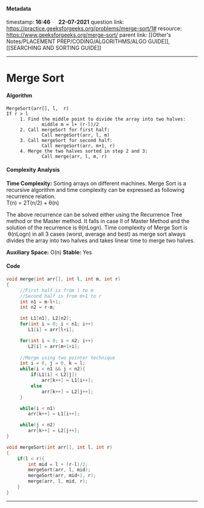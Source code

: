 #### Metadata

timestamp: **16:46**  &emsp;  **22-07-2021**
question link: https://practice.geeksforgeeks.org/problems/merge-sort/1#
resource: https://www.geeksforgeeks.org/merge-sort/
parent link: [[Other's Notes/PLACEMENT PREP/CODING/ALGORITHMS/ALGO GUIDE]], [[SEARCHING AND SORTING GUIDE]]

---

# Merge Sort

#### Algorithm
```
MergeSort(arr[], l,  r)
If r > l
     1. Find the middle point to divide the array into two halves:  
             middle m = l+ (r-l)/2
     2. Call mergeSort for first half:   
             Call mergeSort(arr, l, m)
     3. Call mergeSort for second half:
             Call mergeSort(arr, m+1, r)
     4. Merge the two halves sorted in step 2 and 3:
             Call merge(arr, l, m, r)
```

#### Complexity Analysis
**Time Complexity:** Sorting arrays on different machines. Merge Sort is a recursive algorithm and time complexity can be expressed as following recurrence relation.   
T(n) = 2T(n/2) + θ(n)

The above recurrence can be solved either using the Recurrence Tree method or the Master method. It falls in case II of Master Method and the solution of the recurrence is θ(nLogn). Time complexity of Merge Sort is  θ(nLogn) in all 3 cases (worst, average and best) as merge sort always divides the array into two halves and takes linear time to merge two halves.  

**Auxiliary Space:** O(n)
**Stable:** Yes

#### Code

``` cpp
void merge(int arr[], int l, int m, int r)
{
	 //First half is from l to m
	 //Second half is from m+1 to r
	 int n1 = m-l+1;
	 int n2 = r-m;

	 int L1[n1], L2[n2];
	 for(int i = 0; i < n1; i++)
		L1[i] = arr[l+i];

	 for(int i = 0; i < n2; i++)
		L2[i] = arr[m+1+i];
		
	 //Merge using two pointer technique
	 int i = 0, j = 0, k = l;
	 while(i < n1 && j < n2){
		 if(L1[i] < L2[j])
			 arr[k++] = L1[i++];
		 else
			 arr[k++] = L2[j++];
	 }

	 while(i < n1)
		arr[k++] = L1[i++];

	 while(j < n2)
		arr[k++] = L2[j++];
}

void mergeSort(int arr[], int l, int r)
{
	if(l < r){
		int mid = l + (r-l)/2;
		mergeSort(arr, l, mid);
		mergeSort(arr, mid+1, r);
		merge(arr, l, mid, r);
	}
}

```

---


